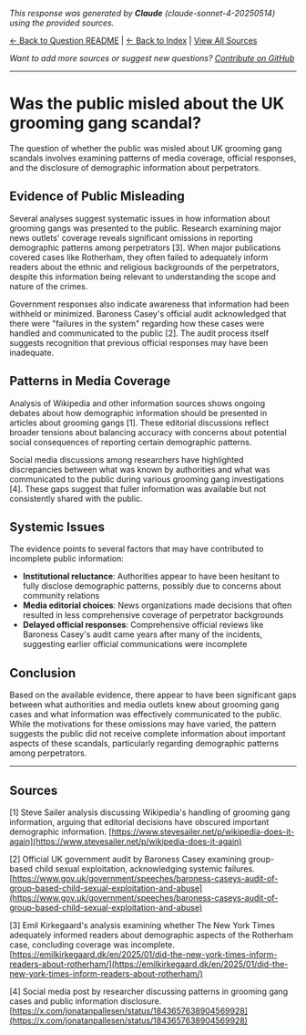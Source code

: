<!-- 
Generated by: claude
Model: claude-sonnet-4-20250514
Prompt type: sources
Generated at: 2025-06-21T23:07:53.495949
-->

*This response was generated by **Claude** (claude-sonnet-4-20250514) using the provided sources.*

[← Back to Question README](README.md) | [← Back to Index](../README.md) | [View All Sources](../allsources.md)

*Want to add more sources or suggest new questions? [Contribute on GitHub](https://github.com/justinwest/SuggestedSources)*

---

# Was the public misled about the UK grooming gang scandal?

The question of whether the public was misled about UK grooming gang scandals involves examining patterns of media coverage, official responses, and the disclosure of demographic information about perpetrators.

## Evidence of Public Misleading

Several analyses suggest systematic issues in how information about grooming gangs was presented to the public. Research examining major news outlets' coverage reveals significant omissions in reporting demographic patterns among perpetrators [3]. When major publications covered cases like Rotherham, they often failed to adequately inform readers about the ethnic and religious backgrounds of the perpetrators, despite this information being relevant to understanding the scope and nature of the crimes.

Government responses also indicate awareness that information had been withheld or minimized. Baroness Casey's official audit acknowledged that there were "failures in the system" regarding how these cases were handled and communicated to the public [2]. The audit process itself suggests recognition that previous official responses may have been inadequate.

## Patterns in Media Coverage

Analysis of Wikipedia and other information sources shows ongoing debates about how demographic information should be presented in articles about grooming gangs [1]. These editorial discussions reflect broader tensions about balancing accuracy with concerns about potential social consequences of reporting certain demographic patterns.

Social media discussions among researchers have highlighted discrepancies between what was known by authorities and what was communicated to the public during various grooming gang investigations [4]. These gaps suggest that fuller information was available but not consistently shared with the public.

## Systemic Issues

The evidence points to several factors that may have contributed to incomplete public information:

- **Institutional reluctance**: Authorities appear to have been hesitant to fully disclose demographic patterns, possibly due to concerns about community relations
- **Media editorial choices**: News organizations made decisions that often resulted in less comprehensive coverage of perpetrator backgrounds
- **Delayed official responses**: Comprehensive official reviews like Baroness Casey's audit came years after many of the incidents, suggesting earlier official communications were incomplete

## Conclusion

Based on the available evidence, there appear to have been significant gaps between what authorities and media outlets knew about grooming gang cases and what information was effectively communicated to the public. While the motivations for these omissions may have varied, the pattern suggests the public did not receive complete information about important aspects of these scandals, particularly regarding demographic patterns among perpetrators.

---

## Sources

[1] Steve Sailer analysis discussing Wikipedia's handling of grooming gang information, arguing that editorial decisions have obscured important demographic information. [https://www.stevesailer.net/p/wikipedia-does-it-again](https://www.stevesailer.net/p/wikipedia-does-it-again)

[2] Official UK government audit by Baroness Casey examining group-based child sexual exploitation, acknowledging systemic failures. [https://www.gov.uk/government/speeches/baroness-caseys-audit-of-group-based-child-sexual-exploitation-and-abuse](https://www.gov.uk/government/speeches/baroness-caseys-audit-of-group-based-child-sexual-exploitation-and-abuse)

[3] Emil Kirkegaard's analysis examining whether The New York Times adequately informed readers about demographic aspects of the Rotherham case, concluding coverage was incomplete. [https://emilkirkegaard.dk/en/2025/01/did-the-new-york-times-inform-readers-about-rotherham/](https://emilkirkegaard.dk/en/2025/01/did-the-new-york-times-inform-readers-about-rotherham/)

[4] Social media post by researcher discussing patterns in grooming gang cases and public information disclosure. [https://x.com/jonatanpallesen/status/1843657638904569928](https://x.com/jonatanpallesen/status/1843657638904569928)